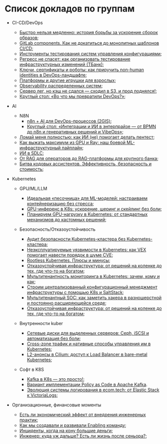  # Список докладов по группам

- CI-CD/DevOps
    * [Быстро нельзя медленно: история борьбы за ускорение сборок образов](https://devoops.ru/talks/90931081b5294a44ab9ca21d947544d9/?referer=%2Fschedule%2Ftable%2F{:target="_blank"});
    * [GitLab components. Как не докатиться до монолитных шаблонов CI/CD](https://devoops.ru/talks/98ebc0e368324d53b00fe1b6c4b37ae1/?referer=%2Ftalks%2Fc8fcae9086084a59924b607db6090d0e%2F);
    * [Инструменты тестирования систем управления конфигурациями](https://devoops.ru/talks/6c5f9fdf10a1403c814b4d60787e1976/?referer=%2Fschedule%2Ftable%2F);
    * [Регресс не спасет: как организовать тестирование инфраструктурных изменений (ТБанк)](https://devoops.ru/talks/2d2d84dd49014d58acb9c8555414741b/?referer=%2Fschedule%2Ftable%2F);
    * [Ключи, сертификаты и роботы: как приручить non-human identities в DevOps-ландшафте](https://devoops.ru/talks/b4f9c8dae1564932a2e3e2560f4e68e9/?referer=%2Fschedule%2Ftable%2F);
    * [Платформы и другие игрушки для взрослых](https://devoops.ru/talks/e16550c4b8c449eca7c5189d0013c6a2/?referer=%2Fschedule%2Ftable%2F);
    * [Observability распределенных систем](https://devoops.ru/talks/42c936428c0145a7a39ba83929017ff1/?referer=%2Fschedule%2Ftable%2F);
    * [Сервер лег, но кэш не сдался — сходил в S3, и прод поднялся!](https://devoops.ru/talks/8909245bbb2041ad89d3959665ee215d/?referer=%2Fschedule%2Ftable%2F);
    * [Круглый стол: «Во что мы превратили DevOps?»](https://devoops.ru/talks/abbcbef15bbd477fb2f39c94ab99b8d5/?referer=%2Fschedule%2Ftable%2F);
   
- AI
    * N8N
        * [n8n + AI для DevOps-процессов (2GIS)](https://devoops.ru/talks/93e1f9ecd9e24a558b6f8ad1b69eb99d/?referer=%2Fschedule%2Ftable%2F);
        * [Круглый стол: «Интеграции и ИИ в энтерпрайзе — от BPMN до n8n и генеративных решений и VibeOps»](https://devoops.ru/talks/9ceab8202a1a4aefa79db96b77acd019/?referer=%2Fschedule%2Ftable%2F);
    * [Ломай меня полностью: как ИИ (не) помогает делать пентест](https://devoops.ru/talks/5082d03961ed4d4cad92ee4a0e043d9f/?referer=%2Fschedule%2Ftable%2F);
    * [Как выжать максимум из GPU и Ray: наш боевой ML-инфраструктурный пайплайн](https://devoops.ru/talks/26ec6eb681d34acd893a1be87c7ec53e/?referer=%2Fschedule%2Ftable%2F);
    * [ИИ в SDLC](https://devoops.ru/talks/df5b877c9e5f4471a87363e171619653/?referer=%2Fschedule%2Ftable%2F);
    * [От RAG для операторов до RAG-платформы для крупного банка](https://devoops.ru/talks/890fba9d437542dabbe073810a607019/?referer=%2Fschedule%2Ftable%2F);
    * [Битва кодовых ассистентов. Эффективность, безопасность и стоимость](https://devoops.ru/talks/7ecf9463c48b42aca232722767d89f8d/?referer=%2Fschedule%2Ftable%2F);

- Kubernetes

    * GPU/ML/LLM
        * [Идеальная «песочница» для ML-моделей: настраиваем контейнеризацию без стресса](https://devoops.ru/talks/71cdda4d387c41bdb66916726d9566b7/?referer=%2Fschedule%2Ftable%2F);
        * [GPU-инференс в K8s: ускорение, шеринг и скейлинг без боли](https://devoops.ru/talks/89f09fa55dc542f38164a3c1495af53f/?referer=%2Fschedule%2Ftable%2F);  
        * [Планируем GPU-нагрузку в Kubernetes: от стандартных механизмов до кастомных решений](https://devoops.ru/talks/c998f629c6ca4aa092055493feec1f76/?referer=%2Fschedule%2Ftable%2F);

    * Безопасность/Отказоустойчивость
        * [Аудит безопасности Kubernetes-кластера без Kubernetes-кластера](https://devoops.ru/talks/a8da631fad5949fcb5cae03ad497dfe9/?referer=%2Fschedule%2Ftable%2F);
        * [Неэксплуатируемые уязвимости в Kubernetes: как VEX помогает навести порядок в шуме CVE](https://devoops.ru/talks/f319b0774c15446e8fb8dd7b70583f1d/?referer=%2Fschedule%2Ftable%2F);
        * [Rootless Kubernetes. Плюсы и минусы](https://devoops.ru/talks/03a681279bb84fb59a8ec5a24506a9b5/?referer=%2Fschedule%2Ftable%2F);
        * [Отказоустойчивая инфраструктура: от решений на коленке до тех, где что-то на богатом](https://devoops.ru/talks/9431c20b224a43458ff0edaac7bb6da8/?referer=%2Fschedule%2Ftable%2F);
        * [Мультитенантность мониторинга в Kubernetes: зачем, кому и как](https://devoops.ru/talks/ddd96f4edf234bbba7f49b94594c3fe2/?referer=%2Fschedule%2Ftable%2F);
        * [Строим централизованный конфигурационный менеджмент инфраструктуры с помощью K8s и SaltStack](https://devoops.ru/talks/c8fcae9086084a59924b607db6090d0e/?referer=%2Fschedule%2Ftable%2F);
        * [Мультитенантный SOC: как заметить хакера в разношерстной и постоянно расширяющейся среде](https://devoops.ru/talks/ef6aeab5599c4609a8062bf9e0dd8177/?referer=%2Fschedule%2Ftable%2F);
        * [Отказоустойчивая инфраструктура: от решений на коленке до тех, где что-то на богатом](https://devoops.ru/talks/9431c20b224a43458ff0edaac7bb6da8/?referer=%2Fschedule%2Ftable%2F);


    * Внутренности kuber
        * [Сетевые диски для выделенных серверов: Ceph, iSCSI и автоматизация без боли](https://devoops.ru/talks/8423f82e9abf40a79e69c82299fd9d2e/?referer=%2Fschedule%2Ftable%2F);
        * [Cross-zone трафик и нативные способы управления им в Kubernetes](https://devoops.ru/talks/aace34a5adb2477ebfde42643c76a2ed/?referer=%2Fschedule%2Ftable%2F);
        * [L2-анонсы в Cilium: доступ к Load Balancer в bare-metal Kubernetes](https://devoops.ru/talks/904478bf6c4641d1b30f3c8dfe09d1bf/?referer=%2Fschedule%2Ftable%2F);

    * Софт в K8S     
        * [Kafka в K8s — это просто!](https://devoops.ru/talks/a3f3efbd73334f76a4ac8ac75cf184cd/?referer=%2Fschedule%2Ftable%2F);
        * [Вариант имплементации Policy as Code в Apache Kafka](https://devoops.ru/talks/5abf481926114ad587dedbf5446c644b/?referer=%2Fschedule%2Ftable%2F).
        * [Эволюция системы логирования в ecom.tech: от Elastic Stack к VictoriaLogs](https://devoops.ru/talks/ab3b02f24f704ac8a832116d47e58f7a/?referer=%2Fschedule%2Ftable%2F);

- Организационные, финансовые моменты
    * [Есть ли экономический эффект от внедрения инженерных практик](https://devoops.ru/talks/15a51cc4787e4a788063de74ae151d32/?referer=%2Fschedule%2Ftable%2F);
    * [Как мы создавали и развивали Enabling команду](https://devoops.ru/talks/986a43dd669f41ab9aa8d944e12d17a0/?referer=%2Fschedule%2Ftable%2F);
    * [Инциденты, когда на кону большие деньги](https://devoops.ru/talks/cd1ffd5a28704ed18f261926c54d7361/?referer=%2Fschedule%2Ftable%2F);
    * [Инженер: куда уж дальше? Есть ли жизнь после сеньора?](https://devoops.ru/talks/07182dfc820d45e98f9e0b62f0d7eafd/?referer=%2Fschedule%2Ftable%2F);

